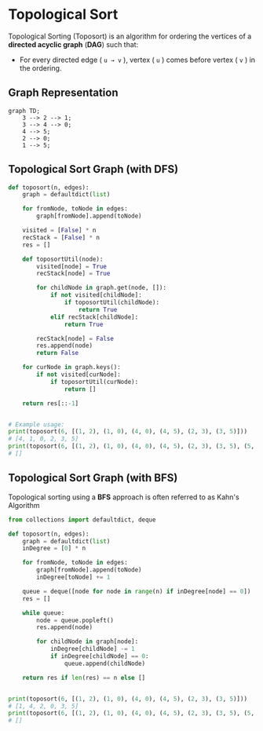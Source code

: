 # Topological Sort
Topological Sorting (Toposort) is an algorithm for ordering the vertices of a **directed acyclic graph** (**DAG**) such that:
- For every directed edge ( `u → v` ), vertex ( `u` ) comes before vertex ( `v` ) in the ordering.

## Graph Representation
```mermaid
graph TD;
    3 --> 2 --> 1;
    3 --> 4 --> 0;
    4 --> 5;
    2 --> 0;
    1 --> 5;
```

## Topological Sort Graph (with DFS)
```python
def toposort(n, edges):
    graph = defaultdict(list)

    for fromNode, toNode in edges:
        graph[fromNode].append(toNode)

    visited = [False] * n
    recStack = [False] * n
    res = []

    def toposortUtil(node):
        visited[node] = True
        recStack[node] = True

        for childNode in graph.get(node, []):
            if not visited[childNode]:
                if toposortUtil(childNode):
                    return True
            elif recStack[childNode]:
                return True

        recStack[node] = False
        res.append(node)
        return False

    for curNode in graph.keys():
        if not visited[curNode]:
            if toposortUtil(curNode):
                return []

    return res[::-1]


# Example usage:
print(toposort(6, [(1, 2), (1, 0), (4, 0), (4, 5), (2, 3), (3, 5)]))
# [4, 1, 0, 2, 3, 5]
print(toposort(6, [(1, 2), (1, 0), (4, 0), (4, 5), (2, 3), (3, 5), (5, 1)]))
# []
```

## Topological Sort Graph (with BFS)
Topological sorting using a **BFS** approach is often referred to as Kahn's Algorithm

```python
from collections import defaultdict, deque

def toposort(n, edges):
    graph = defaultdict(list)
    inDegree = [0] * n

    for fromNode, toNode in edges:
        graph[fromNode].append(toNode)
        inDegree[toNode] += 1

    queue = deque([node for node in range(n) if inDegree[node] == 0])
    res = []

    while queue:
        node = queue.popleft()
        res.append(node)

        for childNode in graph[node]:
            inDegree[childNode] -= 1
            if inDegree[childNode] == 0:
                queue.append(childNode)

    return res if len(res) == n else []


print(toposort(6, [(1, 2), (1, 0), (4, 0), (4, 5), (2, 3), (3, 5)]))
# [1, 4, 2, 0, 3, 5]
print(toposort(6, [(1, 2), (1, 0), (4, 0), (4, 5), (2, 3), (3, 5), (5, 1)]))
# []
```
